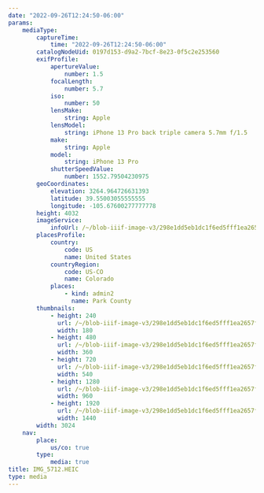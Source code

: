 ```yaml
---
date: "2022-09-26T12:24:50-06:00"
params:
    mediaType:
        captureTime:
            time: "2022-09-26T12:24:50-06:00"
        catalogNodeUid: 0197d153-d9a2-7bcf-8e23-0f5c2e253560
        exifProfile:
            apertureValue:
                number: 1.5
            focalLength:
                number: 5.7
            iso:
                number: 50
            lensMake:
                string: Apple
            lensModel:
                string: iPhone 13 Pro back triple camera 5.7mm f/1.5
            make:
                string: Apple
            model:
                string: iPhone 13 Pro
            shutterSpeedValue:
                number: 1552.79504230975
        geoCoordinates:
            elevation: 3264.964726631393
            latitude: 39.55003055555555
            longitude: -105.67600277777778
        height: 4032
        imageService:
            infoUrl: /~/blob-iiif-image-v3/298e1dd5eb1dc1f6ed5fff1ea2657f9a4cd197f3d0dcddf2bb81cebe6491a8e7/info.json
        placesProfile:
            country:
                code: US
                name: United States
            countryRegion:
                code: US-CO
                name: Colorado
            places:
                - kind: admin2
                  name: Park County
        thumbnails:
            - height: 240
              url: /~/blob-iiif-image-v3/298e1dd5eb1dc1f6ed5fff1ea2657f9a4cd197f3d0dcddf2bb81cebe6491a8e7/full/180%2C240/0/default.jpg
              width: 180
            - height: 480
              url: /~/blob-iiif-image-v3/298e1dd5eb1dc1f6ed5fff1ea2657f9a4cd197f3d0dcddf2bb81cebe6491a8e7/full/360%2C480/0/default.jpg
              width: 360
            - height: 720
              url: /~/blob-iiif-image-v3/298e1dd5eb1dc1f6ed5fff1ea2657f9a4cd197f3d0dcddf2bb81cebe6491a8e7/full/540%2C720/0/default.jpg
              width: 540
            - height: 1280
              url: /~/blob-iiif-image-v3/298e1dd5eb1dc1f6ed5fff1ea2657f9a4cd197f3d0dcddf2bb81cebe6491a8e7/full/960%2C1280/0/default.jpg
              width: 960
            - height: 1920
              url: /~/blob-iiif-image-v3/298e1dd5eb1dc1f6ed5fff1ea2657f9a4cd197f3d0dcddf2bb81cebe6491a8e7/full/1440%2C1920/0/default.jpg
              width: 1440
        width: 3024
    nav:
        place:
            us/co: true
        type:
            media: true
title: IMG_5712.HEIC
type: media
---
```

